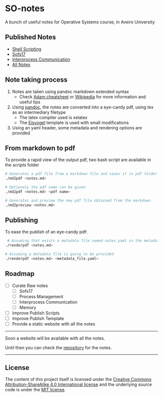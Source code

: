 # SO-notes
A bunch of useful notes for Operative Systems course, in Aveiro University

## Published Notes
- [Shell Scripting](pdf/Shell_Scripting.pdf)
- [Sofs17](pdf/Sofs17_Book.pdf)
- [Interprocess Communication](pdf/IPC_Book.pdf)
- [All Notes](pdf/SO_Book.pdf)

## Note taking process
 1. Notes are taken using pandoc markdown extended syntax
	- Check [Adam cheatsheet](https://github.com/adam-p/markdown-here/wiki/Markdown-Cheatsheet) or [Wikipedia](https://en.wikipedia.org/wiki/Markdown) for more information and useful tips
2. Using [pandoc](https://pandoc.org/), the notes are converted into a eye-candy pdf, using tex as an intermediary filetype
	- The latex compiler used is xelatex
	- The [Eisvogel](https://github.com/Wandmalfarbe/pandoc-latex-template) template is used with small modifications
3. Using an yaml header, some metadata and rendering options are provided

## From markdown to pdf
To provide a rapid view of the output pdf, two bash script are available in the _scripts_ folder
```bash
# Generates a pdf file from a markdown file and saves it in pdf folder
./md2pdf <notes.md>

# Optionaly the pdf name can be given
./md2pdf <notes.md> <pdf name>

# Generates and preview the new pdf file obtained from the markdown
./md2preview <notes.md>

```
 
## Publishing
To ease the publish of an eye-candy pdf:
```bash
 # Assuming that exists a metadata file named notes.yaml in the metadata folder
./renderpdf <notes.md>

# Assuming a metadata file is going to be provided
./renderpdf <notes.md> <metadata_file.yaml>

```
	
## Roadmap

- [ ] Curate Raw notes
	- [ ] Sofs17
	- [ ] Process Management
	- [ ] Interprocess Communication 
	- [ ] Memory
- [ ] Improve Publish Scripts
- [ ] Improve Publish Template
- [ ] Provide a static website with all the notes

---

Soon a website will be available with all the notes. 

Until then you can check the [repository](https://github.com/k3rn3l-pan1c/SO-notes) for the notes.

---

## License
The content of this project itself is licensed under the [Creative Commons Attribution-ShareAlike 4.0 International license](https://creativecommons.org/licenses/by-sa/4.0/) and the underlying source code is under the [MIT license](https://opensource.org/licenses/mit-license.php).

